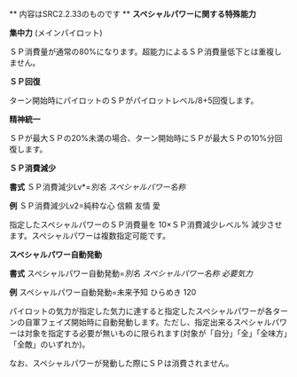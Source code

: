 ** 内容はSRC2.2.33のものです **
**スペシャルパワーに関する特殊能力**

**集中力** (メインパイロット)

ＳＰ消費量が通常の80%になります。超能力によるＳＰ消費量低下とは重複しません。

**ＳＰ回復**

ターン開始時にパイロットのＳＰがパイロットレベル/8+5回復します。

**精神統一**

ＳＰが最大ＳＰの20%未満の場合、ターン開始時にＳＰが最大ＳＰの10%分回復します。

**ＳＰ消費減少**

**書式** ＳＰ消費減少Lv\*=*別名 スペシャルパワー名称*

**例** ＳＰ消費減少Lv2=純粋な心 信頼 友情 愛

指定したスペシャルパワーのＳＰ消費量を 10×ＳＰ消費減少レベル% 減少させます。スペシャルパワーは複数指定可能です。

**スペシャルパワー自動発動**

**書式** スペシャルパワー自動発動=*別名 スペシャルパワー名称 必要気力*

**例** スペシャルパワー自動発動=未来予知 ひらめき 120

パイロットの気力が指定した気力に達すると指定したスペシャルパワーが各ターンの自軍フェイズ開始時に自動発動します。ただし、指定出来るスペシャルパワーは対象を指定する必要が無いものに限られます(対象が「自分」「全」「全味方」「全敵」のいずれか)。

なお、スペシャルパワーが発動した際にＳＰは消費されません。
